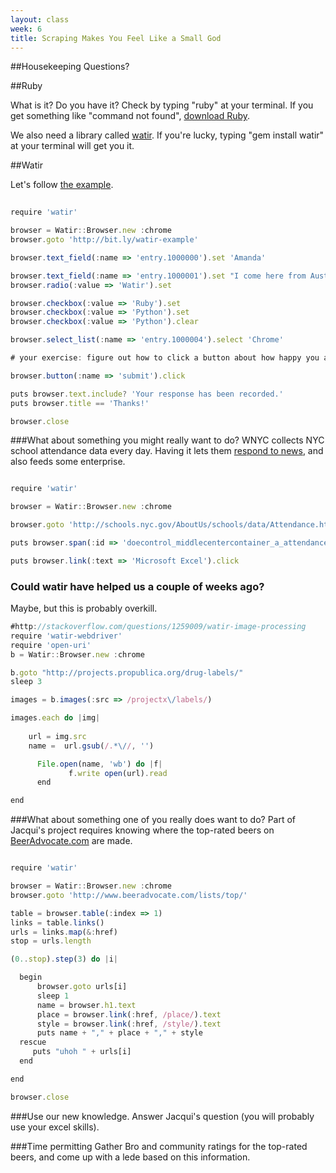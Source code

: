 ```yaml
---
layout: class
week: 6
title: Scraping Makes You Feel Like a Small God
---
```

<script type="text/javascript" src="http://code.jquery.com/jquery-1.11.2.min.js"></script>


##Housekeeping
Questions?

##Ruby

What is it? Do you have it? Check by typing "ruby" at your terminal. If you get something like "command not found", [download Ruby](https://www.ruby-lang.org/en/downloads/).

We also need a library called [watir](http://watir.com/).
If you're lucky, typing "gem install watir" at your terminal will get you it.


##Watir

Let's follow [the example](http://watir.com/examples/).

```javascript
  
require 'watir' 

browser = Watir::Browser.new :chrome
browser.goto 'http://bit.ly/watir-example'

browser.text_field(:name => 'entry.1000000').set 'Amanda'

browser.text_field(:name => 'entry.1000001').set "I come here from Australia. \n The weather is great here."
browser.radio(:value => 'Watir').set

browser.checkbox(:value => 'Ruby').set
browser.checkbox(:value => 'Python').set
browser.checkbox(:value => 'Python').clear

browser.select_list(:name => 'entry.1000004').select 'Chrome'

# your exercise: figure out how to click a button about how happy you are.

browser.button(:name => 'submit').click

puts browser.text.include? 'Your response has been recorded.'
puts browser.title == 'Thanks!'

browser.close

```


###What about something you might really want to do?
WNYC collects NYC school attendance data every day. Having it lets them [respond to news](http://www.wnyc.org/story/school-was-open-most-parents-kept-students-home/), and also feeds some enterprise. 

```javascript

require 'watir' 

browser = Watir::Browser.new :chrome

browser.goto 'http://schools.nyc.gov/AboutUs/schools/data/Attendance.htm'

puts browser.span(:id => 'doecontrol_middlecentercontainer_a_attendance_lblPcnt').text

puts browser.link(:text => 'Microsoft Excel').click

```

### Could watir have helped us a couple of weeks ago?
Maybe, but this is probably overkill.

```javascript
#http://stackoverflow.com/questions/1259009/watir-image-processing
require 'watir-webdriver'
require 'open-uri'
b = Watir::Browser.new :chrome

b.goto "http://projects.propublica.org/drug-labels/"
sleep 3

images = b.images(:src => /projectx\/labels/)

images.each do |img|
  
    url = img.src
    name =  url.gsub(/.*\//, '')

      File.open(name, 'wb') do |f|
             f.write open(url).read
      end 

end
```


###What about something one of you really does want to do?
Part of Jacqui's project requires knowing where the top-rated beers on [BeerAdvocate.com](http://www.beeradvocate.com/lists/top/) are made. 

```javascript

require 'watir' 

browser = Watir::Browser.new :chrome
browser.goto 'http://www.beeradvocate.com/lists/top/'

table = browser.table(:index => 1)
links = table.links()
urls = links.map(&:href)
stop = urls.length

(0..stop).step(3) do |i|

  begin
      browser.goto urls[i]
      sleep 1
      name = browser.h1.text
      place = browser.link(:href, /place/).text
      style = browser.link(:href, /style/).text
      puts name + "," + place + "," + style
  rescue 
     puts "uhoh " + urls[i]
  end

end

browser.close
```

###Use our new knowledge.
Answer Jacqui's question (you will probably use your excel skills). 

###Time permitting
Gather Bro and community ratings for the top-rated beers, and come up with a lede based on this information.

